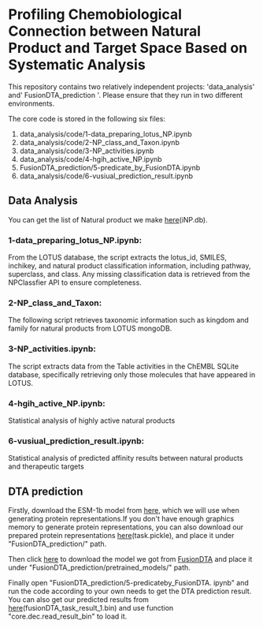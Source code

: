 # Profiling Chemobiological Connection between Natural Product and Target Space Based on Systematic Analysis
This repository contains two relatively independent projects: 'data_analysis' and' FusionDTA_prediction '. Please ensure that they run in two different environments.

The core code is stored in the following six files:
1. data_analysis/code/1-data_preparing_lotus_NP.ipynb
2. data_analysis/code/2-NP_class_and_Taxon.ipynb
3. data_analysis/code/3-NP_activities.ipynb
4. data_analysis/code/4-hgih_active_NP.ipynb
5. FusionDTA_prediction/5-predicate_by_FusionDTA.ipynb
6. data_analysis/code/6-vusiual_prediction_result.ipynb

## Data Analysis
You can get the list of Natural product we make [here](https://zenodo.org/record/8047527)(iNP.db).

### 1-data_preparing_lotus_NP.ipynb: 

From the LOTUS database, the script extracts the lotus_id, SMILES, inchikey, and natural product classification information, including pathway, superclass, and class. Any missing classification data is retrieved from the NPClassfier API to ensure completeness.

### 2-NP_class_and_Taxon:

The following script retrieves taxonomic information such as kingdom and family for natural products from LOTUS mongoDB.

### 3-NP_activities.ipynb:


The script extracts data from the Table activities in the ChEMBL SQLite database, specifically retrieving only those molecules that have appeared in LOTUS.

### 4-hgih_active_NP.ipynb:

Statistical analysis of highly active natural products


### 6-vusiual_prediction_result.ipynb:

Statistical analysis of predicted affinity results between natural products and therapeutic targets

## DTA prediction
Firstly, download the ESM-1b model from [here](https://github.com/facebookresearch/esm), which we will use when generating protein representations.If you don't have enough graphics memory to generate protein representations, you can also download our prepared protein representations [here](https://zenodo.org/record/8047527)(task.pickle), and place it under "FusionDTA_prediction/" path.

Then click [here](https://drive.google.com/file/d/1FfFLPhM2-97qvgkzcTiU30PluRPCm6vU/view) to download the model we got from [FusionDTA](https://github.com/yuanweining/FusionDTA) and place it under "FusionDTA_prediction/pretrained_models/" path. 

Finally open "FusionDTA_prediction/5-predicateby_FusionDTA. ipynb" and run the code according to your own needs to get the DTA prediction result. You can also get our predicted results from [here](https://zenodo.org/record/8047527)(fusionDTA_task_result_1.bin) and use function "core.dec.read_result_bin" to load it.
